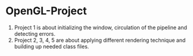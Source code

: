 # OpenGL-Project
1. Project 1 is about initializing the window, circulation of the pipeline and detecting errors.
2. Project 2, 3, 4, 5 are about applying different rendering technique and building up needed class files.
